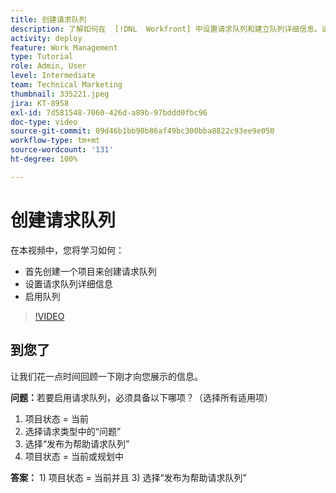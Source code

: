 ```yaml
---
title: 创建请求队列
description: 了解如何在  [!DNL  Workfront] 中设置请求队列和建立队列详细信息。请按照以下步骤帮助您的组织管理工作量。
activity: deploy
feature: Work Management
type: Tutorial
role: Admin, User
level: Intermediate
team: Technical Marketing
thumbnail: 335221.jpeg
jira: KT-8958
exl-id: 7d581548-7060-426d-a89b-97bddd0fbc96
doc-type: video
source-git-commit: 09d46b1bb90b86af49bc300bba8822c93ee9e050
workflow-type: tm+mt
source-wordcount: '131'
ht-degree: 100%

---
```


# 创建请求队列

在本视频中，您将学习如何：

* 首先创建一个项目来创建请求队列
* 设置请求队列详细信息
* 启用队列

>[!VIDEO](https://video.tv.adobe.com/v/335221/?quality=12&learn=on)

## 到您了

让我们花一点时间回顾一下刚才向您展示的信息。

**问题：**&#x200B;若要启用请求队列，必须具备以下哪项？（选择所有适用项）

1. 项目状态 = 当前
1. 选择请求类型中的“问题”
1. 选择“发布为帮助请求队列”
1. 项目状态 = 当前或规划中

**答案：** 1) 项目状态 = 当前并且 3) 选择“发布为帮助请求队列”

